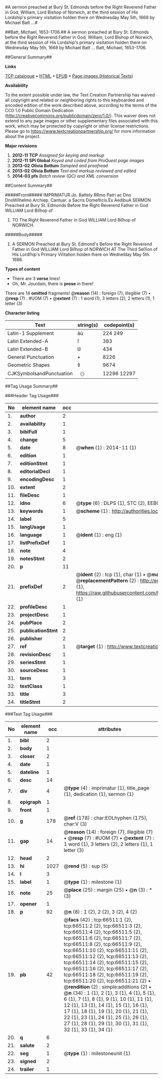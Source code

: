 #A sermon preached at Bury St. Edmonds before the Right Reverend Father in God, William, Lord Bishop of Norwich, at the third session of His Lordship's primary visitation holden there on Wednesday May 5th, 1668 by Michael Batt ...#

##Batt, Michael, 1653-1706.##
A sermon preached at Bury St. Edmonds before the Right Reverend Father in God, William, Lord Bishop of Norwich, at the third session of His Lordship's primary visitation holden there on Wednesday May 5th, 1668 by Michael Batt ...
Batt, Michael, 1653-1706.

##General Summary##

**Links**

[TCP catalogue](http://www.ota.ox.ac.uk/tcp/)  • 
[HTML](http://tei.it.ox.ac.uk/tcp/Texts-HTML/free/A26/A26827.html)  • 
[EPUB](http://tei.it.ox.ac.uk/tcp/Texts-EPUB/free/A26/A26827.epub) • 
[Page images (Historical Texts)](https://historicaltexts.jisc.ac.uk/eebo-12732670e)

**Availability**

To the extent possible under law, the Text Creation Partnership has waived all copyright and related or neighboring rights to this keyboarded and encoded edition of the work described above, according to the terms of the CC0 1.0 Public Domain Dedication (http://creativecommons.org/publicdomain/zero/1.0/). This waiver does not extend to any page images or other supplementary files associated with this work, which may be protected by copyright or other license restrictions. Please go to https://www.textcreationpartnership.org/ for more information about the project.

**Major revisions**

1. __2012-11__ __TCP__ *Assigned for keying and markup*
1. __2012-11__ __SPi Global__ *Keyed and coded from ProQuest page images*
1. __2013-02__ __Olivia Bottum__ *Sampled and proofread*
1. __2013-02__ __Olivia Bottum__ *Text and markup reviewed and edited*
1. __2014-03__ __pfs__ *Batch review (QC) and XML conversion*

##Content Summary##

#####Front#####
IMPRIMATUR.Jo. Battely RRmo Patri ac Dno DnoWilhelmo Archiep. Cantuar. a Sacris Domeſticis.Ex AedibuA SERMON Preached at Bury St. Edmonds Before the Right Reverend Father in God WILLIAM Lord Biſhop of
1. TO The Right Reverend Father in God WILLIAM Lord Biſhop of NORWICH.

#####Body#####

1. A SERMON Preached at Bury St. Edmond's Before the Right Reverend Father in God WILLIAM Lord Biſhop of NORWICH AT The Third Seſſion of His Lordſhip's Primary Viſitation holden there on Wedneſday May 5th. 1686.

**Types of content**

  * There are 3 **verse** lines!
  * Oh, Mr. Jourdain, there is **prose** in there!

There are 14 **omitted** fragments! 
 @__reason__ (14) : foreign (7), illegible (7)  •  @__resp__ (7) : #UOM (7)  •  @__extent__ (7) : 1 word (1), 3 letters (2), 2 letters (1), 1 letter (3)

**Character listing**


|Text|string(s)|codepoint(s)|
|---|---|---|
|Latin-1 Supplement|àù|224 249|
|Latin Extended-A|ſ|383|
|Latin Extended-B|Ʋ|434|
|General Punctuation|•|8226|
|Geometric Shapes|◊|9674|
|CJKSymbolsandPunctuation|〈〉|12296 12297|

##Tag Usage Summary##

###Header Tag Usage###

|No|element name|occ|attributes|
|---|---|---|---|
|1.|__author__|2||
|2.|__availability__|1||
|3.|__biblFull__|1||
|4.|__change__|5||
|5.|__date__|8| @__when__ (1) : 2014-11 (1)|
|6.|__edition__|1||
|7.|__editionStmt__|1||
|8.|__editorialDecl__|1||
|9.|__encodingDesc__|1||
|10.|__extent__|2||
|11.|__fileDesc__|1||
|12.|__idno__|6| @__type__ (6) : DLPS (1), STC (2), EEBO-CITATION (1), OCLC (1), VID (1)|
|13.|__keywords__|1| @__scheme__ (1) : http://authorities.loc.gov/ (1)|
|14.|__label__|5||
|15.|__langUsage__|1||
|16.|__language__|1| @__ident__ (1) : eng (1)|
|17.|__listPrefixDef__|1||
|18.|__note__|4||
|19.|__notesStmt__|2||
|20.|__p__|11||
|21.|__prefixDef__|2| @__ident__ (2) : tcp (1), char (1)  •  @__matchPattern__ (2) : ([0-9\-]+):([0-9IVX]+) (1), (.+) (1)  •  @__replacementPattern__ (2) : http://eebo.chadwyck.com/downloadtiff?vid=$1&page=$2 (1), https://raw.githubusercontent.com/textcreationpartnership/Texts/master/tcpchars.xml#$1 (1)|
|22.|__profileDesc__|1||
|23.|__projectDesc__|1||
|24.|__pubPlace__|2||
|25.|__publicationStmt__|2||
|26.|__publisher__|2||
|27.|__ref__|1| @__target__ (1) : http://www.textcreationpartnership.org/docs/. (1)|
|28.|__revisionDesc__|1||
|29.|__seriesStmt__|1||
|30.|__sourceDesc__|1||
|31.|__term__|3||
|32.|__textClass__|1||
|33.|__title__|3||
|34.|__titleStmt__|2||


###Text Tag Usage###

|No|element name|occ|attributes|
|---|---|---|---|
|1.|__bibl__|2||
|2.|__body__|1||
|3.|__closer__|2||
|4.|__date__|1||
|5.|__dateline__|1||
|6.|__desc__|14||
|7.|__div__|4| @__type__ (4) : imprimatur (1), title_page (1), dedication (1), sermon (1)|
|8.|__epigraph__|1||
|9.|__front__|1||
|10.|__g__|178| @__ref__ (178) : char:EOLhyphen (175), char:V (3)|
|11.|__gap__|14| @__reason__ (14) : foreign (7), illegible (7)  •  @__resp__ (7) : #UOM (7)  •  @__extent__ (7) : 1 word (1), 3 letters (2), 2 letters (1), 1 letter (3)|
|12.|__head__|2||
|13.|__hi__|1027| @__rend__ (5) : sup (5)|
|14.|__l__|3||
|15.|__label__|1| @__type__ (1) : milestone (1)|
|16.|__note__|25| @__place__ (25) : margin (25)  •  @__n__ (3) : * (3)|
|17.|__opener__|1||
|18.|__p__|92| @__n__ (8) : 1 (2), 2 (2), 3 (2), 4 (2)|
|19.|__pb__|42| @__facs__ (42) : tcp:66511:1 (2), tcp:66511:2 (2), tcp:66511:3 (2), tcp:66511:4 (2), tcp:66511:5 (2), tcp:66511:6 (2), tcp:66511:7 (2), tcp:66511:8 (2), tcp:66511:9 (2), tcp:66511:10 (2), tcp:66511:11 (2), tcp:66511:12 (2), tcp:66511:13 (2), tcp:66511:14 (2), tcp:66511:15 (2), tcp:66511:16 (2), tcp:66511:17 (2), tcp:66511:18 (2), tcp:66511:19 (2), tcp:66511:20 (2), tcp:66511:21 (2)  •  @__rendition__ (2) : simple:additions (2)  •  @__n__ (34) : 1 (1), 2 (1), 3 (1), 4 (1), 5 (1), 6 (1), 7 (1), 8 (1), 9 (1), 10 (1), 11 (1), 12 (1), 13 (1), 14 (1), 15 (1), 16 (1), 17 (1), 18 (1), 19 (1), 20 (1), 21 (1), 22 (1), 23 (1), 24 (1), 25 (1), 26 (1), 27 (1), 28 (1), 29 (1), 30 (1), 31 (1), 32 (1), 33 (1), 34 (1)|
|20.|__q__|6||
|21.|__salute__|2||
|22.|__seg__|1| @__type__ (1) : milestoneunit (1)|
|23.|__signed__|2||
|24.|__trailer__|1||

